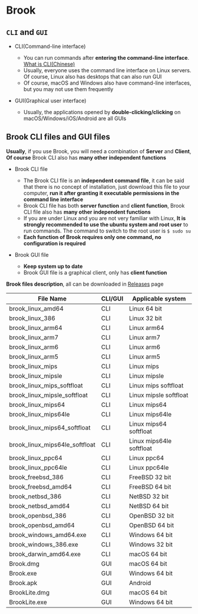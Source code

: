 # Brook

## `CLI` and `GUI`

- CLI(Command-line interface)

    - You can run commands after **entering the command-line interface**. [What is CLI(Chinese)](https://talks.txthinking.com/)
    - Usually, everyone uses the command line interface on Linux servers. Of course, Linux also has desktops that can also run GUI
    - Of course, macOS and Windows also have command-line interfaces, but you may not use them frequently

- GUI(Graphical user interface)

    - Usually, the applications opened by **double-clicking/clicking** on macOS/Windows/iOS/Android are all GUIs

## Brook CLI files and GUI files

**Usually**, if you use Brook, you will need a combination of **Server** and **Client**, **Of course** Brook CLI also has **many other independent functions**

- Brook CLI file

    - The Brook CLI file is an **independent command file**, it can be said that there is no concept of installation, just download this file to your computer, **run it after granting it executable permissions in the command line interface**
    - Brook CLI file has both **server function** and **client function**, Brook CLI file also has **many other independent functions**
    - If you are under Linux and you are not very familiar with Linux, **It is strongly recommended to use the ubuntu system and root user** to run commands. The command to switch to the root user is `$ sudo su`
    - **Each function of Brook requires only one command, no configuration is required**

- Brook GUI file

    - **Keep system up to date**
    - Brook GUI file is a graphical client, only has **client function**

**Brook files description**, all can be downloaded in [Releases](https://github.com/txthinking/brook/releases/tag/v20210214) page

| File Name | CLI/GUI | Applicable system |
| --- | --- | --- |
| brook_linux_amd64 | CLI| Linux 64 bit |
| brook_linux_386 | CLI| Linux 32 bit |
| brook_linux_arm64 | CLI| Linux arm64 |
| brook_linux_arm7 | CLI| Linux arm7 |
| brook_linux_arm6 | CLI| Linux arm6 |
| brook_linux_arm5 | CLI| Linux arm5 |
| brook_linux_mips | CLI| Linux mips |
| brook_linux_mipsle | CLI| Linux mipsle |
| brook_linux_mips_softfloat | CLI| Linux mips softfloat |
| brook_linux_mipsle_softfloat | CLI| Linux mipsle softfloat |
| brook_linux_mips64 | CLI| Linux mips64 |
| brook_linux_mips64le | CLI| Linux mips64le |
| brook_linux_mips64_softfloat | CLI| Linux mips64 softfloat |
| brook_linux_mips64le_softfloat | CLI| Linux mips64le softfloat |
| brook_linux_ppc64 | CLI| Linux ppc64 |
| brook_linux_ppc64le | CLI| Linux ppc64le |
| brook_freebsd_386 | CLI| FreeBSD 32 bit |
| brook_freebsd_amd64| CLI| FreeBSD 64 bit |
| brook_netbsd_386 | CLI| NetBSD 32 bit |
| brook_netbsd_amd64 | CLI| NetBSD 64 bit |
| brook_openbsd_386 | CLI| OpenBSD 32 bit |
| brook_openbsd_amd64| CLI| OpenBSD 64 bit |
| brook_windows_amd64.exe| CLI| Windows 64 bit |
| brook_windows_386.exe| CLI| Windows 32 bit |
| brook_darwin_amd64.exe| CLI| macOS 64 bit |
| Brook.dmg | GUI| macOS 64 bit |
| Brook.exe | GUI| Windows 64 bit |
| Brook.apk | GUI| Android |
| BrookLite.dmg | GUI| macOS 64 bit |
| BrookLite.exe | GUI| Windows 64 bit |
